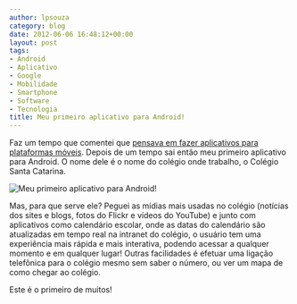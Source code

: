 ```yaml
---
author: lpsouza
category: blog
date: 2012-06-06 16:48:12+00:00
layout: post
tags:
- Android
- Aplicativo
- Google
- Mobilidade
- Smartphone
- Software
- Tecnologia
title: Meu primeiro aplicativo para Android!
---
```


Faz um tempo que comentei que [pensava em fazer aplicativos para plataformas móveis](http://luizsouza.com.br/2012/04/17/pensamentos-moveis/). Depois de um tempo sai então meu primeiro aplicativo para Android. O nome dele é o nome do colégio onde trabalho, o Colégio Santa Catarina.

![Meu primeiro aplicativo para Android!](https://luizsouza.com.br/wp-content/upload/2012/06/Captura-de-tela-de-2012-06-06-163850.png)

Mas, para que serve ele? Peguei as mídias mais usadas no colégio (notícias dos sites e blogs, fotos do Flickr e vídeos do YouTube) e junto com aplicativos como calendário escolar, onde as datas do calendário são atualizadas em tempo real na intranet do colégio, o usuário tem uma experiência mais rápida e mais interativa, podendo acessar a qualquer momento e em qualquer lugar! Outras facilidades é efetuar uma ligação telefônica para o colégio mesmo sem saber o número, ou ver um mapa de como chegar ao colégio.

Este é o primeiro de muitos!